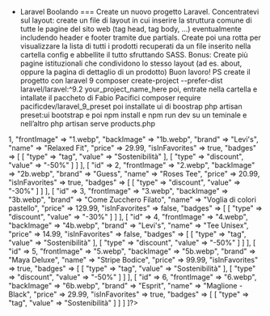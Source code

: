 * Laravel Boolando 
===
Create un nuovo progetto Laravel. Concentratevi sul layout: create un file di layout in cui inserire la struttura comune di tutte le pagine del sito web (tag head, tag body, ...) eventualmente includendo header e footer tramite due partials.
Create poi una rotta per visualizzare la lista di tutti i prodotti recuperati da un file inserito nella cartella config e abbellite il tutto sfruttando SASS.
Bonus:
Create più pagine istituzionali che condividono lo stesso layout (ad es. about, oppure la pagina di dettaglio di un prodotto)
Buon lavoro!
PS create il progetto con laravel 9
composer create-project --prefer-dist laravel/laravel:^9.2 your_project_name_here
poi, entrate nella cartella e intallate il paccheto di Fabio Pacifici
composer require pacificdev/laravel_9_preset
poi installate ui di boostrap
php artisan preset:ui bootstrap
e poi npm install e npm run dev su un teminale e nell’altro php artisan serve
products.php
 
<?php
​
return [
  [
    "id" => 1,
    "frontImage" => "1.webp",
    "backImage" => "1b.webp",
    "brand" => "Levi's",
    "name" => "Relaxed Fit",
    "price" => 29.99,
    "isInFavorites" => true,
    "badges" => [
      [
        "type" => "tag",
        "value" => "Sostenibilità"
      ],
      [
        "type" => "discount",
        "value" => "-50%"
      ]
    ]
  ],
  [
    "id" => 2,
    "frontImage" => "2.webp",
    "backImage" => "2b.webp",
    "brand" => "Guess",
    "name" => "Roses Tee",
    "price" => 20.99,
    "isInFavorites" => true,
    "badges" => [
      [
        "type" => "discount",
        "value" => "-30%"
      ]
    ]
  ],
  [
    "id" => 3,
    "frontImage" => "3.webp",
    "backImage" => "3b.webp",
    "brand" => "Come Zucchero Filato",
    "name" => "Voglia di colori pastello",
    "price" => 129.99,
    "isInFavorites" => false,
    "badges" => [
      [
        "type" => "discount",
        "value" => "-30%"
      ]
    ]
  ],
  [
    "id" => 4,
    "frontImage" => "4.webp",
    "backImage" => "4b.webp",
    "brand" => "Levi's",
    "name" => "Tee Unisex",
    "price" => 14.99,
    "isInFavorites" => false,
    "badges" => [
      [
        "type" => "tag",
        "value" => "Sostenibilità"
      ],
      [
        "type" => "discount",
        "value" => "-50%"
      ]
    ]
  ],
  [
    "id" => 5,
    "frontImage" => "5.webp",
    "backImage" => "5b.webp",
    "brand" => "Maya Deluxe",
    "name" => "Stripe Bodice",
    "price" => 99.99,
    "isInFavorites" => true,
    "badges" => [
      [
        "type" => "tag",
        "value" => "Sostenibilità"
      ],
      [
        "type" => "discount",
        "value" => "-50%"
      ]
    ]
  ],
  [
    "id" => 6,
    "frontImage" => "6.webp",
    "backImage" => "6b.webp",
    "brand" => "Esprit",
    "name" => "Maglione - Black",
    "price" => 29.99,
    "isInFavorites" => true,
    "badges" => [
      [
        "type" => "tag",
        "value" => "Sostenibilità"
      ]
    ]
  ]
]
​
?>
